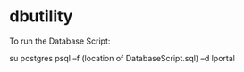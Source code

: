 dbutility
=========
To run the Database Script:

su postgres
psql –f (location of DatabaseScript.sql) –d lportal

